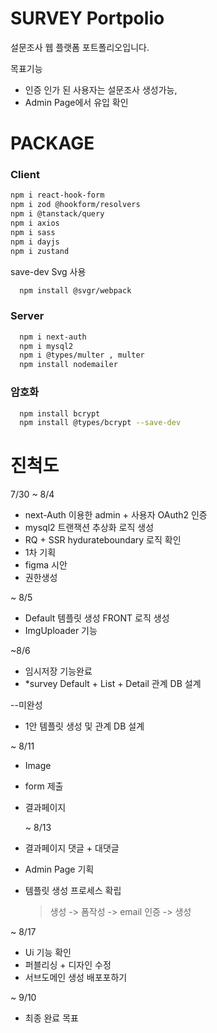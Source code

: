 # SURVEY Portpolio

설문조사 웹 플랫폼 포트폴리오입니다.

목표기능

- 인증 인가 된 사용자는 설문조사 생성가능,
- Admin Page에서 유입 확인

# PACKAGE

### Client

```bash
npm i react-hook-form
npm i zod @hookform/resolvers
npm i @tanstack/query
npm i axios
npm i sass
npm i dayjs
npm i zustand
```

save-dev Svg 사용

```bash
  npm install @svgr/webpack
```

### Server

```bash
  npm i next-auth
  npm i mysql2
  npm i @types/multer , multer
  npm install nodemailer
```

### 암호화

```bash
  npm install bcrypt
  npm install @types/bcrypt --save-dev
```

# 진척도

7/30 ~ 8/4

- next-Auth 이용한 admin + 사용자 OAuth2 인증
- mysql2 트랜잭션 추상화 로직 생성
- RQ + SSR hydurateboundary 로직 확인
- 1차 기획
- figma 시안
- 권한생성

~ 8/5

- Default 템플릿 생성 FRONT 로직 생성
- ImgUploader 기능

~8/6

- 임시저장 기능완료
- \*survey Default + List + Detail 관계 DB 설계

--미완성

- 1안 템플릿 생성 및 관계 DB 설계

~ 8/11

- Image
- form 제출
- 결과페이지

  ~ 8/13

- 결과페이지 댓글 + 대댓글
- Admin Page 기획
- 템플릿 생성 프로세스 확립
  > 생성 -> 폼작성 -> email 인증 -> 생성

~ 8/17

- Ui 기능 확인
- 퍼블리싱 + 디자인 수정
- 서브도메인 생성 배포포하기

~ 9/10

- 최종 완료 목표

```

```
